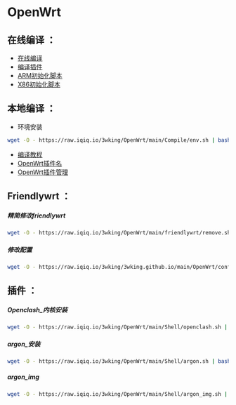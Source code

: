 # OpenWrt

## 在线编译 ：
* [在线编译](https://supes.top/)
* [编译插件](https://raw.iqiq.io/3wking/OpenWrt/main/Supes/app)
* [ARM初始化脚本](https://raw.iqiq.io/3wking/OpenWrt/main/Supes/arm_shell)
* [X86初始化脚本](https://raw.iqiq.io/3wking/OpenWrt/main/Supes/x86_shell)

## 本地编译 ：
* 环境安装
```sh
wget -O - https://raw.iqiq.io/3wking/OpenWrt/main/Compile/env.sh | bash
```
* [编译教程](https://raw.iqiq.io/3wking/OpenWrt/main/Compile/compile.txt)
* [OpenWrt插件名](https://raw.iqiq.io/3wking/OpenWrt/main/Compile/Pluginqa_Name.txt)
* [OpenWrt插件管理](https://raw.iqiq.io/3wking/OpenWrt/main/Compile/Plug-ina_Manager.txt)

## Friendlywrt ：
##### 精简修改friendlywrt
```sh
wget -O - https://raw.iqiq.io/3wking/OpenWrt/main/friendlywrt/remove.sh | bash
```
##### 修改配置
```sh
wget -O - https://raw.iqiq.io/3wking/3wking.github.io/main/OpenWrt/config.sh | bash
```

## 插件 ：
##### Openclash_内核安装
```sh
wget -O - https://raw.iqiq.io/3wking/OpenWrt/main/Shell/openclash.sh | bash
```
##### argon_安装
```sh
wget -O - https://raw.iqiq.io/3wking/OpenWrt/main/Shell/argon.sh | bash
```
##### argon_img
```sh
wget -O - https://raw.iqiq.io/3wking/OpenWrt/main/Shell/argon_img.sh | bash
```
